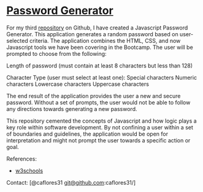 # [Password Generator](https://ariehh1.github.io/JavaScript-Password-Generator/)

For my third [repository](git@github.com:caflores31/pwgenerator.git) on Github, I have created a Javascript Password Generator.  This application generates a random password based on user-selected criteria.  The application combines the HTML, CSS, and now Javascript tools we have been covering in the Bootcamp.  The user will be prompted to choose from the following:

Length of password (must contain at least 8 characters but less than 128)

Character Type (user must select at least one):
Special characters
Numeric characters
Lowercase characters
Uppercase characters

The end result of the application provides the user a new and secure password.  Without a set of prompts, the user would not be able to follow any directions towards generating a new password.  

This repository cemented the concepts of Javascript and how logic plays a key role within software development.  By not confining a user within a set of boundaries and guidelines, the application would be open for interpretation and might not prompt the user towards a specific action or goal.

References:

- [w3schools](https://www.w3schools.com/)

Contact:
[@caflores31 git@github.com:caflores31/]


